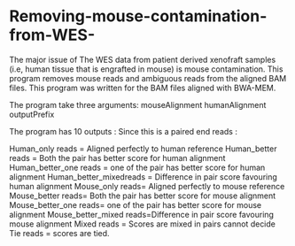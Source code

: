 # Removing-mouse-contamination-from-WES-
The major issue of The WES data from patient derived xenofraft samples (i.e, human tissue that is engrafted in mouse) is mouse contamination. This program removes mouse reads and ambiguous reads from the aligned BAM files. This program was written for the BAM  files aligned with BWA-MEM.

The program take three  arguments:  mouseAlignment humanAlignment outputPrefix

The program has 10 outputs : Since this is a paired end reads : 

Human_only reads  = Aligned perfectly to human reference
Human_better reads = Both the pair has better score for human alignment 
Human_better_one reads = one of the pair has better score for human alignment 
Human_better_mixedreads = Difference in  pair score favouring  human alignment
Mouse_only reads= Aligned perfectly to mouse reference
Mouse_better reads= Both the pair has better score for mouse alignment 
Mouse_better_one reads= one of the pair has better score for mouse alignment 
Mouse_better_mixed reads=Difference in pair score favouring mouse alignment
Mixed reads = Scores are mixed in pairs cannot decide
Tie reads = scores are tied.



